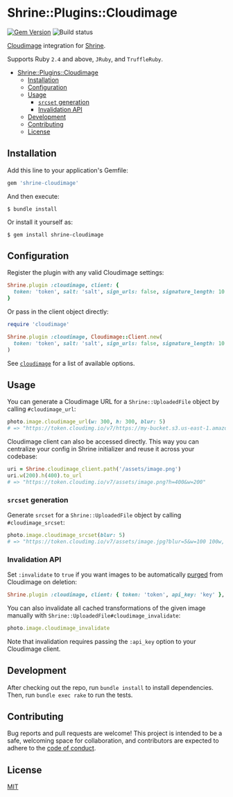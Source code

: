 # Shrine::Plugins::Cloudimage

[![Gem Version](https://badge.fury.io/rb/shrine-cloudimage.svg)](https://badge.fury.io/rb/shrine-cloudimage) ![Build status](https://github.com/janklimo/shrine-cloudimage/workflows/Build/badge.svg)

[Cloudimage](https://www.cloudimage.io) integration for [Shrine](https://shrinerb.com).

Supports Ruby `2.4` and above, `JRuby`, and `TruffleRuby`.

- [Shrine::Plugins::Cloudimage](#shrinepluginscloudimage)
  - [Installation](#installation)
  - [Configuration](#configuration)
  - [Usage](#usage)
    - [`srcset` generation](#srcset-generation)
    - [Invalidation API](#invalidation-api)
  - [Development](#development)
  - [Contributing](#contributing)
  - [License](#license)

## Installation

Add this line to your application's Gemfile:

```ruby
gem 'shrine-cloudimage'
```

And then execute:

    $ bundle install

Or install it yourself as:

    $ gem install shrine-cloudimage

## Configuration

Register the plugin with any valid Cloudimage settings:

```ruby
Shrine.plugin :cloudimage, client: {
  token: 'token', salt: 'salt', sign_urls: false, signature_length: 10
}
```

Or pass in the client object directly:

```ruby
require 'cloudimage'

Shrine.plugin :cloudimage, Cloudimage::Client.new(
  token: 'token', salt: 'salt', sign_urls: false, signature_length: 10
)
```

See [`cloudimage`][cloudimage] for a list of available options.

## Usage

You can generate a Cloudimage URL for a `Shrine::UploadedFile` object by
calling `#cloudimage_url`:

```ruby
photo.image.cloudimage_url(w: 300, h: 300, blur: 5)
# => "https://token.cloudimg.io/v7/https://my-bucket.s3.us-east-1.amazonaws.com/assets/image.jpg?blur=5&h=300&w=300"
```

Cloudimage client can also be accessed directly. This way you can centralize your
config in Shrine initializer and reuse it across your codebase:

```ruby
uri = Shrine.cloudimage_client.path('/assets/image.png')
uri.w(200).h(400).to_url
# => "https://token.cloudimg.io/v7/assets/image.png?h=400&w=200"
```

### `srcset` generation

Generate `srcset` for a `Shrine::UploadedFile` object by calling `#cloudimage_srcset`:

```ruby
photo.image.cloudimage_srcset(blur: 5)
# => "https://token.cloudimg.io/v7/assets/image.jpg?blur=5&w=100 100w, https://token.cloudimg.io/v7/assets/image.jpg?blur=5&w=170 170w, https://token.cloudimg.io/v7/assets/image.jpg?blur=5&w=280 280w, https://token.cloudimg.io/v7/assets/image.jpg?blur=5&w=470 470w, https://token.cloudimg.io/v7/assets/image.jpg?blur=5&w=780 780w, https://token.cloudimg.io/v7/assets/image.jpg?blur=5&w=1300 1300w, https://token.cloudimg.io/v7/assets/image.jpg?blur=5&w=2170 2170w, https://token.cloudimg.io/v7/assets/image.jpg?blur=5&w=3620 3620w, https://token.cloudimg.io/v7/assets/image.jpg?blur=5&w=5760 5760w"
```

### Invalidation API

Set `:invalidate` to `true` if you want images to be automatically
[purged][invalidation] from Cloudimage on deletion:

```rb
Shrine.plugin :cloudimage, client: { token: 'token', api_key: 'key' }, invalidate: true
```

You can also invalidate all cached transformations of the given image manually with
`Shrine::UploadedFile#cloudimage_invalidate`:

```rb
photo.image.cloudimage_invalidate
```

Note that invalidation requires passing the `:api_key` option to your Cloudimage client.

## Development

After checking out the repo, run `bundle install` to install dependencies.
Then, run `bundle exec rake` to run the tests.

## Contributing

Bug reports and pull requests are welcome! This project is intended
to be a safe, welcoming space for collaboration, and contributors
are expected to adhere to the
[code of conduct](https://github.com/scaleflex/cloudimage-rb/blob/master/CODE_OF_CONDUCT.md).

## License

[MIT](https://opensource.org/licenses/MIT)

[invalidation]: https://docs.cloudimage.io/go/cloudimage-documentation-v7/en/caching-acceleration/invalidation-api
[cloudimage]: https://github.com/scaleflex/cloudimage-rb
